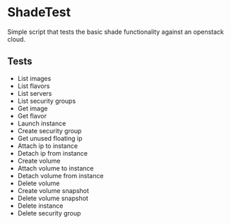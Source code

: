 # ShadeTest
Simple script that tests the basic shade functionality against an openstack
cloud.

Tests
-----
+ List images
+ List flavors
+ List servers
+ List security groups
+ Get image
+ Get flavor
+ Launch instance
+ Create security group
+ Get unused floating ip
+ Attach ip to instance
+ Detach ip from instance
+ Create volume
+ Attach volume to instance
+ Detach volume from instance
+ Delete volume
+ Create volume snapshot
+ Delete volume snapshot
+ Delete instance
+ Delete security group
